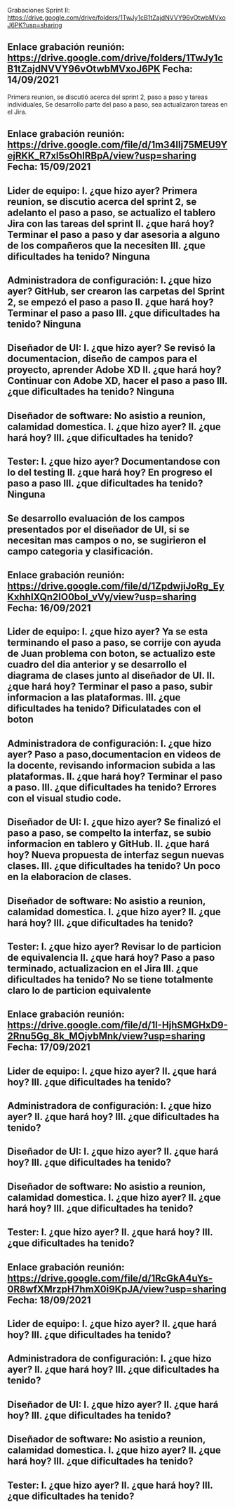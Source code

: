 Grabaciones Sprint II: https://drive.google.com/drive/folders/1TwJy1cB1tZajdNVVY96vOtwbMVxoJ6PK?usp=sharing


Enlace grabación reunión: https://drive.google.com/drive/folders/1TwJy1cB1tZajdNVVY96vOtwbMVxoJ6PK
Fecha: 14/09/2021
-------------------------------------------------------------------------------------------------------
Primera reunion, se discutió acerca del sprint 2, paso a paso y tareas individuales,
Se desarrollo parte del paso a paso, sea actualizaron tareas en el Jira.

Enlace grabación reunión: https://drive.google.com/file/d/1m34llj75MEU9YejRKK_R7xl5sOhlRBpA/view?usp=sharing
Fecha: 15/09/2021
-------------------------------------------------------------------------------------------------------
Lider de equipo:
I. ¿que hizo ayer? Primera reunion, se discutio acerca del sprint 2, se adelanto el paso a paso, 
se actualizo el tablero Jira con las tareas del sprint
II. ¿que hará hoy? Terminar el paso a paso y dar asesoria a alguno de los compañeros que la necesiten
III. ¿que dificultades ha tenido? Ninguna
-------------------------------------------------------------------------------------------------------
Administradora de configuración:
I. ¿que hizo ayer? GitHub, ser crearon las carpetas del Sprint 2, se empezó el paso a paso
II. ¿que hará hoy? Terminar el paso a paso
III. ¿que dificultades ha tenido? Ninguna
-------------------------------------------------------------------------------------------------------
Diseñador de UI:
I. ¿que hizo ayer? Se revisó la documentacion, diseño de campos para el proyecto, aprender Adobe XD
II. ¿que hará hoy? Continuar con Adobe XD, hacer el paso a paso
III. ¿que dificultades ha tenido? Ninguna
-------------------------------------------------------------------------------------------------------
Diseñador de software: No asistio a reunion, calamidad domestica.
I. ¿que hizo ayer?
II. ¿que hará hoy?
III. ¿que dificultades ha tenido?
-------------------------------------------------------------------------------------------------------
Tester:
I. ¿que hizo ayer? Documentandose con lo del testing 
II. ¿que hará hoy? En progreso el paso a paso
III. ¿que dificultades ha tenido? Ninguna 
-------------------------------------------------------------------------------------------------------
Se desarrollo evaluación de los campos presentados por el diseñador de UI, si se necesitan mas
campos o no, se sugirieron el campo categoria y clasificación.
-------------------------------------------------------------------------------------------------------

Enlace grabación reunión: https://drive.google.com/file/d/1ZpdwjiJoRg_EyKxhhIXQn2IO0bol_vVy/view?usp=sharing
Fecha: 16/09/2021
-------------------------------------------------------------------------------------------------------
Lider de equipo:
I. ¿que hizo ayer? Ya se esta terminando el paso a paso, se corrije con ayuda de Juan problema con 
boton, se actualizo este cuadro del dia anterior y se desarrollo el diagrama de clases junto al
diseñador de UI.
II. ¿que hará hoy? Terminar el paso a paso, subir informacion a las plataformas.
III. ¿que dificultades ha tenido? Dificulatades con el boton
-------------------------------------------------------------------------------------------------------
Administradora de configuración:
I. ¿que hizo ayer? Paso a paso,documentacion en videos de la docente, revisando informacion subida a las
plataformas.
II. ¿que hará hoy? Terminar el paso a paso.
III. ¿que dificultades ha tenido? Errores con el visual studio code.
-------------------------------------------------------------------------------------------------------
Diseñador de UI:
I. ¿que hizo ayer? Se finalizó el paso a paso, se compelto la interfaz, se subio informacion en 
tablero y GitHub.
II. ¿que hará hoy? Nueva propuesta de interfaz segun nuevas clases. 
III. ¿que dificultades ha tenido? Un poco en la elaboracion de clases.
-------------------------------------------------------------------------------------------------------
Diseñador de software: No asistio a reunion, calamidad domestica.
I. ¿que hizo ayer?
II. ¿que hará hoy?
III. ¿que dificultades ha tenido?
-------------------------------------------------------------------------------------------------------
Tester:
I. ¿que hizo ayer? Revisar lo de particion de equivalencia
II. ¿que hará hoy? Paso a paso terminado, actualizacion en el Jira
III. ¿que dificultades ha tenido? No se tiene totalmente claro lo de particion equivalente
-------------------------------------------------------------------------------------------------------

Enlace grabación reunión: https://drive.google.com/file/d/1I-HjhSMGHxD9-2Rnu5Gg_8k_MOjvbMnk/view?usp=sharing
Fecha: 17/09/2021
-------------------------------------------------------------------------------------------------------
Lider de equipo:
I. ¿que hizo ayer?
II. ¿que hará hoy? 
III. ¿que dificultades ha tenido?
-------------------------------------------------------------------------------------------------------
Administradora de configuración:
I. ¿que hizo ayer? 
II. ¿que hará hoy?
III. ¿que dificultades ha tenido?
-------------------------------------------------------------------------------------------------------
Diseñador de UI:
I. ¿que hizo ayer?
II. ¿que hará hoy?
III. ¿que dificultades ha tenido?
-------------------------------------------------------------------------------------------------------
Diseñador de software: No asistio a reunion, calamidad domestica.
I. ¿que hizo ayer?
II. ¿que hará hoy?
III. ¿que dificultades ha tenido?
-------------------------------------------------------------------------------------------------------
Tester:
I. ¿que hizo ayer? 
II. ¿que hará hoy? 
III. ¿que dificultades ha tenido? 
-------------------------------------------------------------------------
Enlace grabación reunión: https://drive.google.com/file/d/1RcGkA4uYs-0R8wfXMrzpH7hmX0i9KpJA/view?usp=sharing
Fecha: 18/09/2021
-------------------------------------------------------------------------------------------------------
Lider de equipo:
I. ¿que hizo ayer?
II. ¿que hará hoy? 
III. ¿que dificultades ha tenido?
-------------------------------------------------------------------------------------------------------
Administradora de configuración:
I. ¿que hizo ayer? 
II. ¿que hará hoy?
III. ¿que dificultades ha tenido?
-------------------------------------------------------------------------------------------------------
Diseñador de UI:
I. ¿que hizo ayer?
II. ¿que hará hoy?
III. ¿que dificultades ha tenido?
-------------------------------------------------------------------------------------------------------
Diseñador de software: No asistio a reunion, calamidad domestica.
I. ¿que hizo ayer?
II. ¿que hará hoy?
III. ¿que dificultades ha tenido?
-------------------------------------------------------------------------------------------------------
Tester:
I. ¿que hizo ayer? 
II. ¿que hará hoy? 
III. ¿que dificultades ha tenido? 
-------------------------------------------------------------------------
